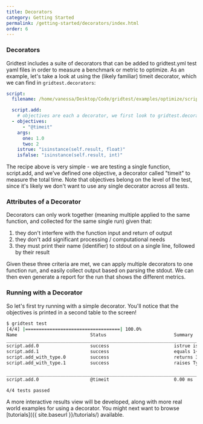 ```yaml
---
title: Decorators
category: Getting Started
permalink: /getting-started/decorators/index.html
order: 6
---
```


### Decorators

Gridtest includes a suite of decorators that can be added to gridtest.yml
test yaml files in order to measure a benchmark or metric to optimize. As 
an example, let's take a look at using the (likely familiar) timeit decorator,
which we can find in `gridtest.decorators`:

```yaml
script:
  filename: /home/vanessa/Desktop/Code/gridtest/examples/optimize/script.py

  script.add:
    # objectives are each a decorator, we first look to gridtest.decorators then external import
  - objectives:
      - "@timeit"
    args:
      one: 1.0
      two: 2
    istrue: "isinstance(self.result, float)"
    isfalse: "isinstance(self.result, int)"
```

The recipe above is very simple - we are testing a single function, script.add, and
we've defined one objective, a decorator called "timeit" to measure the total time.
Note that objectives belong on the level of the test, since it's likely we don't want
to use any single decorator across all tests.

### Attributes of a Decorator

Decorators can only work together (meaning multiple applied to the same function,
and collected for the same single run) given that:

 1. they don't interfere with the function input and return of output
 2. they don't add significant processing / computational needs
 3. they must print their name (identifier) to stdout on a single line, followed by their result

Given these three criteria are met, we can apply multiple decorators to one
function run, and easily collect output based on parsing the stdout. We can then
even generate a report for the run that shows the different metrics. 

### Running with a Decorator

So let's first try running with a simple decorator. You'll notice that the objectives
is printed in a second table to the screen!

```bash
$ gridtest test
[4/4] |===================================| 100.0% 
Name                           Status                         Summary                       
________________________________________________________________________________________________________________________
script.add.0                   success                        istrue isinstance(self.result, float) isfalse isinstance(self.result, int)
script.add.1                   success                        equals 1+2                    
script.add_with_type.0         success                        returns 3                     
script.add_with_type.1         success                        raises TypeError              

________________________________________________________________________________________________________________________
script.add.0                   @timeit                        0.00 ms                       

4/4 tests passed
```

A more interactive results view will be developed, along with more real world examples for 
using a decorator.
You might next want to browse [tutorials]({{ site.baseurl }}/tutorials/) available.
